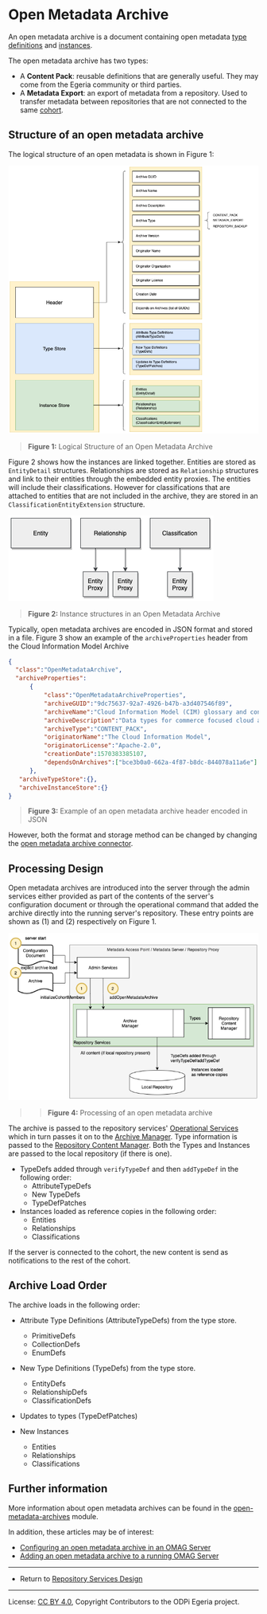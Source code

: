 <!-- SPDX-License-Identifier: CC-BY-4.0 -->
<!-- Copyright Contributors to the ODPi Egeria project. -->

# Open Metadata Archive

An open metadata archive is a document containing open metadata [type definitions](open-metadata-type-definitions.md)
and [instances](open-metadata-instances.md).

The open metadata archive has two types:

* A **Content Pack**: reusable definitions that are generally useful.  They may come from the Egeria community or
third parties.
* A **Metadata Export**: an export of metadata from a repository.  Used to transfer metadata
between repositories that are not connected to the same [cohort](open-metadata-repository-cohort.md).

## Structure of an open metadata archive

The logical structure of an open metadata is shown in Figure 1:

![Figure 1](open-metadata-archive-structure.png)
> **Figure 1:** Logical Structure of an Open Metadata Archive

Figure 2 shows how the instances are linked together.
Entities are stored as `EntityDetail` structures.
Relationships are stored as `Relationship` structures and link to their entities through the embedded entity
proxies.
The entities will include their classifications.  However for classifications that
are attached to entities that are not included in the archive, they are stored in an `ClassificationEntityExtension`
structure.

![Figure 2](open-metadata-archive-instances.png)
> **Figure 2:** Instance structures in an Open Metadata Archive

Typically, open metadata archives are encoded in JSON format and stored in a file.
Figure 3 show an example of the `archiveProperties` header from the Cloud Information Model Archive

```json
{
  "class":"OpenMetadataArchive",
  "archiveProperties":
      {
          "class":"OpenMetadataArchiveProperties",
          "archiveGUID":"9dc75637-92a7-4926-b47b-a3d407546f89",
          "archiveName":"Cloud Information Model (CIM) glossary and concept model",
          "archiveDescription":"Data types for commerce focused cloud applications.",
          "archiveType":"CONTENT_PACK",
          "originatorName":"The Cloud Information Model",
          "originatorLicense":"Apache-2.0",
          "creationDate":1570383385107,
          "dependsOnArchives":["bce3b0a0-662a-4f87-b8dc-844078a11a6e"]
      }, 
   "archiveTypeStore":{},
   "archiveInstanceStore":{}
}

```
> **Figure 3:** Example of an open metadata archive header encoded in JSON

However, both the format and storage method can be changed by changing the 
[open metadata archive connector](component-descriptions/connectors/open-metadata-archive-store-connector.md).

## Processing Design

Open metadata archives are introduced into the server through the admin services either provided
as part of the contents of the server's configuration document or through the operational command that added
the archive directly into the running server's repository.
These entry points are shown as (1) and (2) respectively on Figure 1.

![Figure 4](open-metadata-archive-processing.png)
>> **Figure 4:** Processing of an open metadata archive

The archive is passed to the repository services' [Operational Services](component-descriptions/operational-services.md)
which in turn passes it on to the [Archive Manager](component-descriptions/archive-manager.md).
Type information is passed to the [Repository Content Manager](component-descriptions/repository-content-manager.md).
Both the Types and Instances are passed to the local repository (if there is one).
* TypeDefs added through `verifyTypeDef` and then `addTypeDef` in the following order:
    * AttributeTypeDefs
    * New TypeDefs
    * TypeDefPatches
* Instances loaded as reference copies in the following order:
    * Entities
    * Relationships
    * Classifications

If the server is connected to the cohort, the new content is send as notifications to the rest of the cohort.

## Archive Load Order

The archive loads in the following order:

* Attribute Type Definitions (AttributeTypeDefs) from the type store.
  * PrimitiveDefs
  * CollectionDefs
  * EnumDefs
  
* New Type Definitions (TypeDefs) from the type store.
  * EntityDefs
  * RelationshipDefs
  * ClassificationDefs
  
* Updates to types (TypeDefPatches)

* New Instances
  * Entities
  * Relationships
  * Classifications


## Further information

More information about open metadata archives can be found in the
[open-metadata-archives](../../../open-metadata-resources/open-metadata-archives) module.

In addition, these articles may be of interest:

* [Configuring an open metadata archive in an OMAG Server](https://egeria-project.org/guides/admin/servers/configuring-the-startup-archives)
* [Adding an open metadata archive to a running OMAG Server](https://egeria-project.org/guides/operations/adding-archive-to-running-server)


----
* Return to [Repository Services Design](.)

----
License: [CC BY 4.0](https://creativecommons.org/licenses/by/4.0/),
Copyright Contributors to the ODPi Egeria project.
